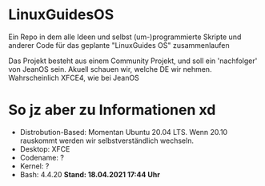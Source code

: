 # LinuxGuidesOS

Ein Repo in dem alle Ideen und selbst (um-)programmierte Skripte und anderer Code für das geplante "LinuxGuides OS" zusammenlaufen

Das Projekt besteht aus einem Community Projekt, und soll ein 'nachfolger' von JeanOS sein.
Akuell schauen wir, welche DE wir nehmen. Wahrscheinlich XFCE4, wie bei JeanOS

# So jz aber zu Informationen xd
- Distrobution-Based: Momentan Ubuntu 20.04 LTS. Wenn 20.10 rauskommt werden wir selbstverständlich wechseln.
- Desktop: XFCE
- Codename: ?
- Kernel: ?
- Bash: 4.4.20
**Stand: 18.04.2021 17:44 Uhr**
